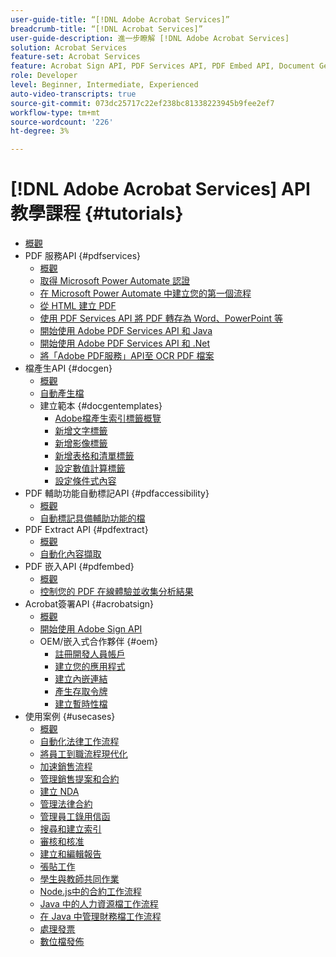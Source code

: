 ```yaml
---
user-guide-title: “[!DNL Adobe Acrobat Services]”
breadcrumb-title: “[!DNL Acrobat Services]”
user-guide-description: 進一步瞭解 [!DNL Adobe Acrobat Services]
solution: Acrobat Services
feature-set: Acrobat Services
feature: Acrobat Sign API, PDF Services API, PDF Embed API, Document Generation API
role: Developer
level: Beginner, Intermediate, Experienced
auto-video-transcripts: true
source-git-commit: 073dc25717c22ef238bc81338223945b9fee2ef7
workflow-type: tm+mt
source-wordcount: '226'
ht-degree: 3%

---
```



# [!DNL Adobe Acrobat Services] API教學課程 {#tutorials}

+ [概觀](overview.md)
+ PDF 服務API {#pdfservices}
   + [概觀](pdfservices/overview-pdfservices.md)
   + [取得 Microsoft Power Automate 認證](pdfservices/getting-credentials-power-automate.md)
   + [在 Microsoft Power Automate 中建立您的第一個流程](pdfservices/create-workflow-power-automate.md)
   + [從 HTML 建立 PDF](pdfservices/createpdffromhtml.md)
   + [使用 PDF Services API 將 PDF 轉存為 Word、PowerPoint 等](pdfservices/exportpdf.md)
   + [開始使用 Adobe PDF Services API 和 Java](pdfservices/gettingstartedjava.md)
   + [開始使用 Adobe PDF Services API 和 .Net](pdfservices/gettingstartednet.md)
   + [將「Adobe PDF服務」API至 OCR PDF 檔案](pdfservices/ocr.md)
+ 檔產生API {#docgen}
   + [概觀](docgen/overview-docgen.md)
   + [自動產生檔](docgen/automate-doc-gen.md)
   + 建立範本 {#docgentemplates}
      + [Adobe檔產生索引標籤概覽](docgen/taggeroverview.md)
      + [新增文字標籤](docgen/taggeraddtexttags.md)
      + [新增影像標籤](docgen/taggeraddimagetags.md)
      + [新增表格和清單標籤](docgen/taggertables.md)
      + [設定數值計算標籤](docgen/taggercalculations.md)
      + [設定條件式內容](docgen/taggerconditional.md)
+ PDF 輔助功能自動標記API {#pdfaccessibility}
   + [概觀](pdfaccessibility/overview-accessibility.md)
   + [自動標記具備輔助功能的檔](pdfaccessibility/automatically-add-tags.md)
+ PDF Extract API {#pdfextract}
   + [概觀](pdfextract/overview-extract.md)
   + [自動化內容擷取](pdfextract/automate-content-extraction.md)
+ PDF 嵌入API {#pdfembed}
   + [概觀](pdfembed/overview-embed.md)
   + [控制您的 PDF 在線體驗並收集分析結果](pdfembed/controlpdfexperience.md)
+ Acrobat簽署API {#acrobatsign}
   + [概觀](acrobatsign/overview-sign.md)
   + [開始使用 Adobe Sign API](acrobatsign/signapi.md)
   + OEM/嵌入式合作夥伴 {#oem}
      + [註冊開發人員帳戶](acrobatsign/sign-up-developer-account.md)
      + [建立您的應用程式](acrobatsign/creating-your-application.md)
      + [建立內嵌連結](acrobatsign/creating-an-embed-link.md)
      + [產生存取令牌](acrobatsign/generating-an-access-token.md)
      + [建立暫時性檔](acrobatsign/creating-a-transient-document.md)
+ 使用案例 {#usecases}
   + [概觀](usecases/overview-usecases.md)
   + [自動化法律工作流程](usecases/automatelegalworkflows.md)
   + [將員工到職流程現代化](usecases/employeeonboarding.md)
   + [加速銷售流程](usecases/acceleratesales.md)
   + [管理銷售提案和合約](usecases/sales.md)
   + [建立 NDA](usecases/nda.md)
   + [管理法律合約](usecases/legal.md)
   + [管理員工錄用信函](usecases/offer.md)
   + [搜尋和建立索引](usecases/searching.md)
   + [審核和核准](usecases/reviews.md)
   + [建立和編輯報告](usecases/reportcreation.md)
   + [張貼工作](usecases/jobposting.md)
   + [學生與教師共同作業](usecases/educationcollab.md)
   + [Node.js中的合約工作流程](usecases/AgreementWorkflowsNodejs.md)
   + [Java 中的人力資源檔工作流程](usecases/HRAgreementWorkflowsJava.md)
   + [在 Java 中管理財務檔工作流程](usecases/FinanceWorkflowsJava.md)
   + [處理發票](usecases/invoices.md)
   + [數位檔發佈](usecases/ddppdfembedapi.md)

